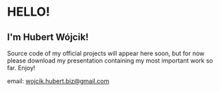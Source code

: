 # HELLO!
## I'm Hubert Wójcik! 
Source code of my official projects will appear here soon, but for now please download my presentation containing my most important work so far. Enjoy!

email: wojcik.hubert.biz@gmail.com
